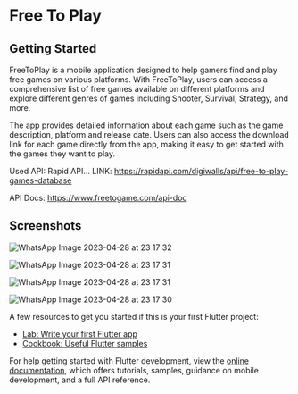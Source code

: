 # Free To Play

## Getting Started

FreeToPlay is a mobile application designed to help gamers find and play free games on various platforms. With FreeToPlay, users can access a comprehensive list of free games available on different platforms and explore different genres of games including Shooter, Survival, Strategy, and more.

The app provides detailed information about each game such as the game description, platform and release date. Users can also access the download link for each game directly from the app, making it easy to get started with the games they want to play.

Used API: Rapid API... LINK: https://rapidapi.com/digiwalls/api/free-to-play-games-database

API Docs: https://www.freetogame.com/api-doc

## Screenshots

![WhatsApp Image 2023-04-28 at 23 17 32](https://user-images.githubusercontent.com/128177210/235218873-390a1a5c-e748-4f4f-984a-d7e299f01061.jpg)

![WhatsApp Image 2023-04-28 at 23 17 31](https://user-images.githubusercontent.com/128177210/235218917-d001f5b9-d5e4-4300-ab15-b53a2cf9089f.jpg)

![WhatsApp Image 2023-04-28 at 23 17 31](https://user-images.githubusercontent.com/128177210/235218955-93a5ae47-55bf-4d54-a10c-3322ed984b28.jpg)

![WhatsApp Image 2023-04-28 at 23 17 30](https://user-images.githubusercontent.com/128177210/235218982-5438d246-094b-484f-8251-66e235e342c3.jpg)

A few resources to get you started if this is your first Flutter project:

- [Lab: Write your first Flutter app](https://docs.flutter.dev/get-started/codelab)
- [Cookbook: Useful Flutter samples](https://docs.flutter.dev/cookbook)

For help getting started with Flutter development, view the
[online documentation](https://docs.flutter.dev/), which offers tutorials,
samples, guidance on mobile development, and a full API reference.
